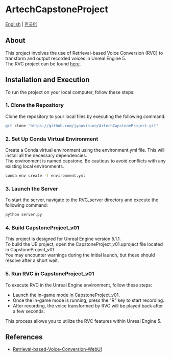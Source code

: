 # ArtechCapstoneProject
[English](README.md) | [한국어](README-ko.md)  

## About
This project involves the use of Retrieval-based Voice Conversion (RVC) to transform and output recorded voices in Unreal Engine 5.  
The RVC project can be found [here](https://github.com/RVC-Project).

## Installation and Execution
To run the project on your local computer, follow these steps:

### 1. Clone the Repository
Clone the repository to your local files by executing the following command:

``` bash
git clone "https://github.com/jyoovision/ArtechCapstoneProject.git"
```

### 2. Set Up Conda Virtual Environment
Create a Conda virtual environment using the environment.yml file. This will install all the necessary dependencies.  
The environment is named capstone. Be cautious to avoid conflicts with any existing local environments.  
 
``` bash
conda env create -f environment.yml
```

### 3. Launch the Server
To start the server, navigate to the RVC_server directory and execute the following command:

``` python
python server.py
```

### 4. Build CapstoneProject_v01
This project is designed for Unreal Engine version 5.1.1.  
To build the UE project, open the CapstoneProject_v01.uproject file located in CapstoneProject_v01.  
You may encounter warnings during the initial launch, but these should resolve after a short wait.  

### 5. Run RVC in CapstoneProject_v01
To execute RVC in the Unreal Engine environment, follow these steps:

- Launch the in-game mode in CapstoneProject_v01.  
- Once the in-game mode is running, press the "R" key to start recording.  
- After recording, the voice transformed by RVC will be played back after a few seconds.  

This process allows you to utilize the RVC features within Unreal Engine 5.  

## References
- [Retrieval-based-Voice-Conversion-WebUI](https://github.com/RVC-Project/Retrieval-based-Voice-Conversion-WebUI)